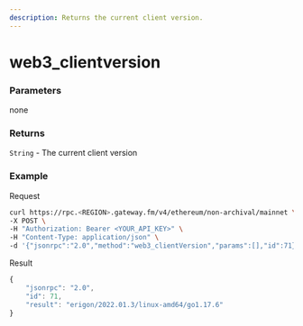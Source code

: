 ```yaml
---
description: Returns the current client version.
---
```


# web3_clientversion

### **Parameters**

none

### **Returns**

`String` - The current client version

### **Example**

Request

```bash
curl https://rpc.<REGION>.gateway.fm/v4/ethereum/non-archival/mainnet \
-X POST \
-H "Authorization: Bearer <YOUR_API_KEY>" \
-H "Content-Type: application/json" \
-d '{"jsonrpc":"2.0","method":"web3_clientVersion","params":[],"id":71}'
```

Result

```javascript
{
    "jsonrpc": "2.0",
    "id": 71,
    "result": "erigon/2022.01.3/linux-amd64/go1.17.6"
}
```
